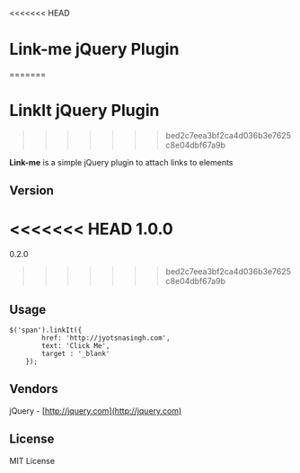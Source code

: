 <<<<<<< HEAD
# Link-me jQuery Plugin
=======
# LinkIt jQuery Plugin
>>>>>>> bed2c7eea3bf2ca4d036b3e7625c8e04dbf67a9b

**Link-me** is a simple jQuery plugin to attach links to elements

## Version
<<<<<<< HEAD
1.0.0
=======
0.2.0
>>>>>>> bed2c7eea3bf2ca4d036b3e7625c8e04dbf67a9b

## Usage
    $('span').linkIt({
			href: 'http://jyotsnasingh.com',
			text: 'Click Me',
			target : '_blank'
		});

## Vendors
jQuery - [http://jquery.com](http://jquery.com)

## License
MIT License

